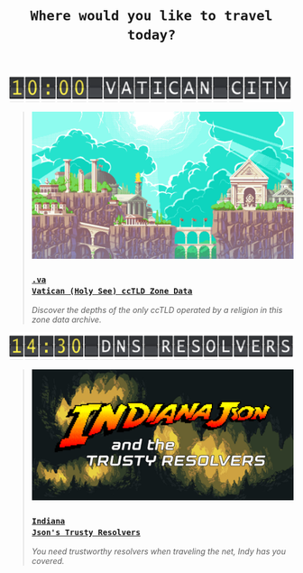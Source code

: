 
<h1><div align="center"><code>Where would you like to travel today?</code></div><br><!--<a href="#"><img src='rainforest.gif' alt="Artist Unknown"/></a>--></h1>



 <p><a target="_blank" href="https://github.com/libertalialtd/va-zone#readme"><img src="flight-vat.png" width="500px"/></a><br>

  > <a href="https://github.com/libertalialtd/va-zone#readme"><img src='church.gif' width="480px"/><h3><code>.va Vatican (Holy See) ccTLD Zone Data</code></h3></a><i>Discover the depths of the only ccTLD operated by a religion in this zone data archive.</i>
 

   </p>
 <p><a target="_blank" href="https://github.com/libertalialtd/trusty-resolvers#readme"><img src="flight-dns.png" width="527px"/></a><br>

  > <a href="https://github.com/libertalialtd/trusty-resolvers#readme"><img src='indy2.jpg' width="480px"/><h3><code>Indiana Json's Trusty Resolvers</code></h3></a><i>You need trustworthy resolvers when traveling the net, Indy has you covered.</i>
   </p>
